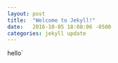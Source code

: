 ```yaml
---
layout: post
title:  "Welcome to Jekyll!"
date:   2016-10-05 18:08:06 -0500
categories: jekyll update
---
```



hello`
